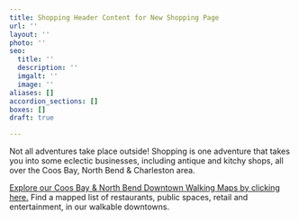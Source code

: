 ```yaml
---
title: Shopping Header Content for New Shopping Page
url: ''
layout: ''
photo: ''
seo:
  title: ''
  description: ''
  imgalt: ''
  image: ''
aliases: []
accordion_sections: []
boxes: []
draft: true

---
```

Not all adventures take place outside! Shopping is one adventure that takes you into some eclectic businesses, including antique and kitchy shops, all over the Coos Bay, North Bend & Charleston area.

[Explore our Coos Bay & North Bend Downtown Walking Maps by clicking here.](https://app.forestry.io/sites/i-pbgsi-1h8yyg/body-media//img/walking-map-cbnb.pdf) Find a mapped list of restaurants, public spaces, retail and entertainment, in our walkable downtowns.